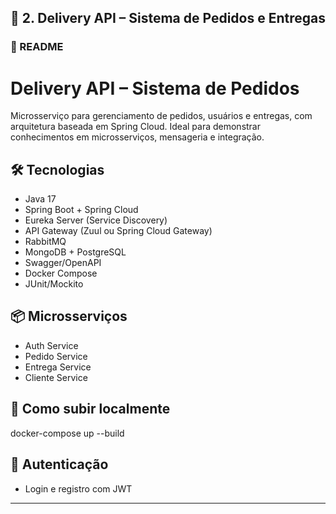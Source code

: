 ## 📌 2. Delivery API – Sistema de Pedidos e Entregas

### 📄 README

# Delivery API – Sistema de Pedidos

Microsserviço para gerenciamento de pedidos, usuários e entregas, com arquitetura baseada em Spring Cloud. Ideal para demonstrar conhecimentos em microsserviços, mensageria e integração.

## 🛠 Tecnologias
- Java 17
- Spring Boot + Spring Cloud
- Eureka Server (Service Discovery)
- API Gateway (Zuul ou Spring Cloud Gateway)
- RabbitMQ
- MongoDB + PostgreSQL
- Swagger/OpenAPI
- Docker Compose
- JUnit/Mockito

## 📦 Microsserviços
- Auth Service
- Pedido Service
- Entrega Service
- Cliente Service

## 🔄 Como subir localmente

docker-compose up --build

## 🔐 Autenticação

- Login e registro com JWT
---
